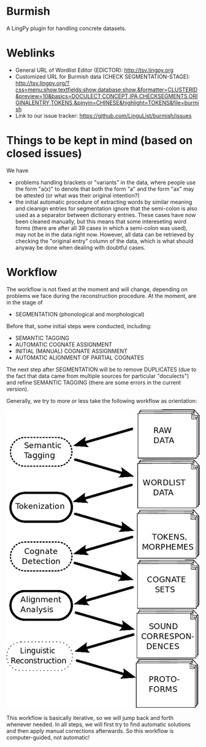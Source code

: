 Burmish
=======

A LingPy plugin for handling concrete datasets.

Weblinks
========

* General URL of Wordlist Editor (EDICTOR): http://tsv.lingpy.org 
* Customized URL for Burmish data (CHECK SEGMENTATION-STAGE): http://tsv.lingpy.org/?css=menu:show,textfields:show,database:show,&formatter=CLUSTERID&preview=10&basics=DOCULECT,CONCEPT,IPA,CHECKSEGMENTS,ORIGINALENTRY,TOKENS,&pinyin=CHINESE&highlight=TOKENS&file=burmish
* Link to our issue tracker: https://github.com/LinguList/burmish/issues

Things to be kept in mind (based on closed issues)
==================================================

We have 

* problems handling brackets or "variants" in the data, where people use the form "a(x)" to denote that both the form "a" and the form "ax" may be attested (or what was their original intention?)
* the initial automatic procedure of extracting words by similar meaning and cleanign entries for segmentation ignore that the semi-colon is also used as a separator between dictionary entries. These cases have now been cleaned manually, but this means that some intereseting word forms (there are after all 39 cases in which a semi-colon was used), may not be in the data right now. However, all data can be retrieved by checking the "original entry" column of the data, which is what should anyway be done when dealing with doubtful cases.

Workflow
========

The workflow is not fixed at the moment and will change, depending on problems we face during the reconstruction procedure. 
At the moment, are in the stage of 

* SEGMENTATION (phonological and morphological)

Before that, some initial steps were conducted, including:

* SEMANTIC TAGGING
* AUTOMATIC COGNATE ASSIGNMENT
* INITIAL (MANUAL) COGNATE ASSIGNMENT
* AUTOMATIC ALIGNMENT OF PARTIAL COGNATES

The next step after SEGMENTATION will be to remove DUPLICATES (due to the fact that data came from multiple sources for particular "doculects") and refine SEMANTIC TAGGING (there are some errors in the current version).

Generally, we try to more or less take the following workflow as orientation:

![Workflow](https://raw.githubusercontent.com/LinguList/burmish/master/workflow.jpg)

This workflow is basically iterative, so we will jump back and forth whenever needed. In all steps, we will first try to find automatic solutions and then apply manual corrections afterwards. So this workflow is computer-guided, not automatic!
